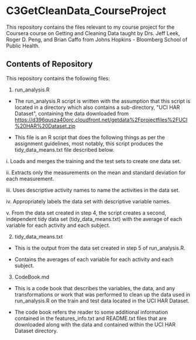 # C3GetCleanData_CourseProject

This repository contains the files relevant to my course project for the Coursera course on Getting and Cleaning Data taught by Drs. Jeff Leek, Roger D. Peng, and Brian Caffo from Johns Hopkins - Bloomberg School of Public Health.

## Contents of Repository
This repository contains the following files:

1. run_analysis.R

- The run_analysis.R script is written with the assumption that this script is located in a directory which also contains a sub-directory, "UCI HAR Dataset", containing the data downloaded from https://d396qusza40orc.cloudfront.net/getdata%2Fprojectfiles%2FUCI%20HAR%20Dataset.zip 

- This file is an R script that does the following things as per the assignment guidelines, most notably, this script produces the tidy_data_means.txt file described below.

i. Loads and merges the training and the test sets to create one data set.

ii. Extracts only the measurements on the mean and standard deviation for each measurement. 

iii. Uses descriptive activity names to name the activities in the data set.

iv. Appropriately labels the data set with descriptive variable names. 

v. From the data set created in step 4, the script creates a second, independent tidy data set (tidy_data_means.txt) with the average of each variable for each activity and each subject.

2. tidy_data_means.txt

- This is the output from the data set created in step 5 of run_analysis.R.

- Contains the averages of each variable for each activity and each subject.

3. CodeBook.md

- This is a code book that describes the variables, the data, and any transformations or work that was performed to clean up the data used in run_analysis.R on the train and test data located in the UCI HAR Dataset.

- The code book refers the reader to some additional information contained in the features_info.txt and README.txt files that are downloaded along with the data and contained within the UCI HAR Dataset directory.
